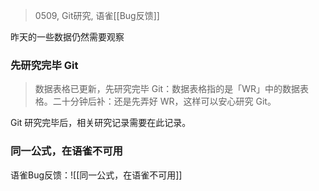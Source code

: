 > 0509, Git研究, 语雀[[Bug反馈]]

昨天的一些数据仍然需要观察

### 先研究完毕 Git

> 数据表格已更新，先研究完毕 Git：数据表格指的是「WR」中的数据表格。二十分钟后补：还是先弄好 WR，这样可以安心研究 Git。

Git 研究完毕后，相关研究记录需要在此记录。

### 同一公式，在语雀不可用
语雀Bug反馈：![[同一公式，在语雀不可用]]

